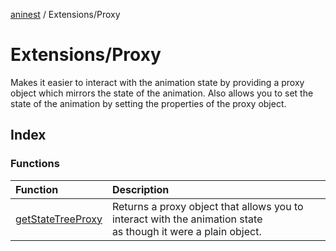 [aninest](../../index.md) / Extensions/Proxy

# Extensions/Proxy

Makes it easier to interact with the animation state by providing a proxy object
which mirrors the state of the animation.
Also allows you to set the state of the animation by setting the properties of the proxy object.

## Index

### Functions

| Function | Description |
| :------ | :------ |
| [getStateTreeProxy](functions/getStateTreeProxy.md) | Returns a proxy object that allows you to interact with the animation state<br />as though it were a plain object. |
